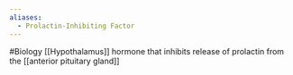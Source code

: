 ```yaml
---
aliases:
  - Prolactin-Inhibiting Factor
---
```

#Biology 
[[Hypothalamus]] hormone that inhibits release of prolactin from the [[anterior pituitary gland]]